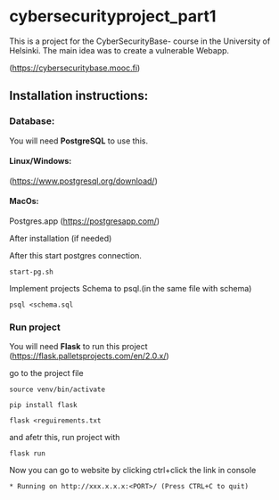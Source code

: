 # cybersecurityproject_part1

This is a project for the CyberSecurityBase- course in the University of Helsinki. 
The main idea was to create a vulnerable Webapp. 

(https://cybersecuritybase.mooc.fi) 

## Installation instructions:
### Database:
You will need **PostgreSQL** to use this.
#### Linux/Windows:
(https://www.postgresql.org/download/)
#### MacOs: 
Postgres.app (https://postgresapp.com/)

After installation (if needed)

After this start postgres connection.
```
start-pg.sh
```
Implement projects Schema to psql.(in the same file with schema)
```
psql <schema.sql
```
### Run project
You will need **Flask** to run this project
(https://flask.palletsprojects.com/en/2.0.x/)

go to the project file
```
source venv/bin/activate 
```
```
pip install flask
```
```
flask <reguirements.txt 
```
and afetr this, run project with
```
flask run
```
Now you can go to website by clicking ctrl+click the link in console
```
* Running on http://xxx.x.x.x:<PORT>/ (Press CTRL+C to quit)
```
